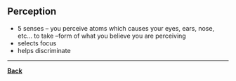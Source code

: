 ## Perception
- 5 senses – you perceive atoms which causes your eyes, ears, nose, etc… to take –form of what you believe you are perceiving
- selects focus
- helps discriminate

---
**[Back](PSYCHPrelimARIST)**